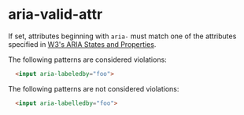 # aria-valid-attr

If set, attributes beginning with `aria-` must match one of the attributes specified in [W3's ARIA States and Properties](https://www.w3.org/TR/using-aria/#aria-states-and-properties-aria-attributes).

The following patterns are considered violations:

```html
  <input aria-labeledby="foo">
```

The following patterns are not considered violations:

```html
  <input aria-labelledby="foo">
```
